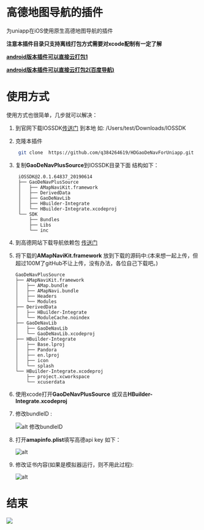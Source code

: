 # 高德地图导航的插件
为uniapp在iOS使用原生高德地图导航的插件

**注意本插件目录只支持离线打包方式需要对xcode配制有一定了解**


**[android版本插件可以直接云打包1](https://ext.dcloud.net.cn/plugin?id=571)**

**[android版本插件可以直接云打包2(百度导航)](https://ext.dcloud.net.cn/plugin?id=1978)**


# 使用方式

使用方式也很简单，几步就可以解决：

1. 到官网下载IOSSDK[传送门](https://nativesupport.dcloud.net.cn/AppDocs/download/ios) 到本地 如: /Users/test/Downloads/IOSSDK

2. 克隆本插件

    ```bash
     git clone  https://github.com/q384264619/HDGaoDeNavForUniapp.git
    ```
3. 复制**GaoDeNavPlusSource**到IOSSDK目录下面 结构如下：

   ```
    iOSSDK@2.0.1.64837_20190614
    ├── GaoDeNavPlusSource
    │   ├── AMapNaviKit.framework
    │   ├── DerivedData
    │   ├── GaoDeNavLib
    │   ├── HBuilder-Integrate
    │   └── HBuilder-Integrate.xcodeproj
    └── SDK
        ├── Bundles
        ├── Libs
        └── inc
   ```   
4. 到高德网站下载导航依赖包 [传送门](https://lbs.amap.com/api/ios-navi-sdk/download/)  
5. 将下载的**AMapNaviKit.framework** 放到下载的源码中:(本来想一起上传，但超过100M了gitHub不让上传，没有办法，各位自己下载吧。)
   
    ```
    GaoDeNavPlusSource
    ├── AMapNaviKit.framework
    │   ├── AMap.bundle
    │   ├── AMapNavi.bundle
    │   ├── Headers
    │   └── Modules
    ├── DerivedData
    │   ├── HBuilder-Integrate
    │   └── ModuleCache.noindex
    ├── GaoDeNavLib
    │   ├── GaoDeNavLib
    │   └── GaoDeNavLib.xcodeproj
    ├── HBuilder-Integrate
    │   ├── Base.lproj
    │   ├── Pandora
    │   ├── en.lproj
    │   ├── icon
    │   └── splash
    └── HBuilder-Integrate.xcodeproj
        ├── project.xcworkspace
        └── xcuserdata
   ```
6. 使用xcode打开**GaoDeNavPlusSource** 或双击**HBuilder-Integrate.xcodeproj**
8. 修改bundleID :

   ![alt 修改bundleID](https://github.com/q384264619/HDGaoDeNavForUniapp/blob/master/cap1.png)
   

9. 打开**amapinfo.plist**填写高德api key  如下：

    ![alt ](https://github.com/q384264619/HDGaoDeNavForUniapp/blob/master/cap2.png)


   
10. 修改证书内容(如果是模拟器运行，则不用此过程):

  
     ![alt ](https://github.com/q384264619/HDGaoDeNavForUniapp/blob/master/cap3.png)



# 结束

 ![](https://img.cdn.aliyun.dcloud.net.cn/stream/plugin_screens/37b935c0-a4ab-11e9-94c2-07d75fe37f11_0.png?v=1591168937)





